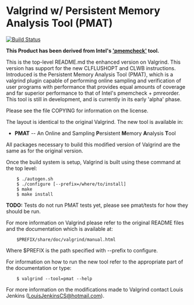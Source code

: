 Valgrind w/ Persistent Memory Analysis Tool (PMAT)
======================================

[![Build Status](https://travis-ci.com/LouisJenkinsCS/Persistent-Memory-Analysis-Tool.svg?branch=master)](https://travis-ci.com/LouisJenkinsCS/Persistent-Memory-Analysis-Tool)

**This Product has been derived from Intel's ['pmemcheck'](https://github.com/pmem/valgrind) tool.**

This is the top-level README.md the enhanced version on Valgrind.
This version has support for the new CLFLUSHOPT and CLWB instructions.
Introduced is the Persistent Memory Analysis Tool (PMAT), which is a valgrind plugin
capable of performing online sampling and verification of user programs with performance
that provides equal amounts of coverage and far superior performance to that of Intel's pmemcheck + pmreorder. 
This tool is still in development, and is currently in its early 'alpha' phase.

Please see the file COPYING for information on the license.

The layout is identical to the original Valgrind.
The new tool is available in:

* **PMAT** -- An Online and Sampling **P**ersistent **M**emory **A**nalysis **T**ool

All packages necessary to build this modified version of Valgrind are
the same as for the original version.

Once the build system is setup, Valgrind is built using
these command at the top level:
```
	$ ./autogen.sh
	$ ./configure [--prefix=/where/to/install]
	$ make
	$ make install
```

**TODO:** Tests do not run PMAT tests yet, please see pmat/tests for how they should be run.

For more information on Valgrind please refer to the original README
files and the documentation which is available at:
```
	$PREFIX/share/doc/valgrind/manual.html
```
Where $PREFIX is the path specified with --prefix to configure.

For information on how to run the new tool refer to the appropriate
part of the documentation or type:
```
	$ valgrind --tool=pmat --help
```

For more information on the modifications made to Valgrind
contact Louis Jenkins (LouisJenkinsCS@hotmail.com).
